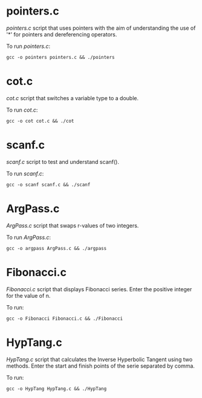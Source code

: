# pointers.c

_pointers.c_ script that uses pointers with the aim of understanding the use of '*' for 
pointers and dereferencing operators.

To run _pointers.c_:
```
gcc -o pointers pointers.c && ./pointers
```

# cot.c

_cot.c_ script that switches a variable type to a double.

To run _cot.c_:
```
gcc -o cot cot.c && ./cot
```


# scanf.c

_scanf.c_ script to test and understand scanf().

To run _scanf.c_:
```
gcc -o scanf scanf.c && ./scanf
```

# ArgPass.c

_ArgPass.c_ script that swaps r-values of two integers.

To run _ArgPass.c_:
```
gcc -o argpass ArgPass.c && ./argpass
```


# Fibonacci.c

_Fibonacci.c_ script that displays Fibonacci series.
Enter the positive integer for the value of n.

To run:
```
gcc -o Fibonacci Fibonacci.c && ./Fibonacci
```


# HypTang.c

_HypTang.c_ script that calculates the Inverse Hyperbolic Tangent using two methods.
Enter the start and finish points of the serie separated by comma.

To run:
```
gcc -o HypTang HypTang.c && ./HypTang
```

